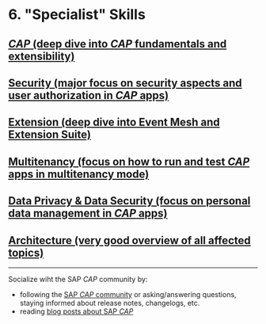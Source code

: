# 6. "Specialist" Skills

## [*CAP* (deep dive into *CAP* fundamentals and extensibility)](https://github.com/msg-CareerPaths/sap-cap-persona/blob/main/chapters/001-specialist-skills/006a-CAP-Specialist.md)

## [Security (major focus on security aspects and user authorization in *CAP* apps)](https://github.com/msg-CareerPaths/sap-cap-persona/blob/main/chapters/001-specialist-skills/006b-Security-Specialist.md)

## [Extension (deep dive into Event Mesh and Extension Suite)](https://github.com/msg-CareerPaths/sap-cap-persona/blob/main/chapters/001-specialist-skills/006c-Extension-Specialist.md)

## [Multitenancy (focus on how to run and test *CAP* apps in multitenancy mode)](https://github.com/msg-CareerPaths/sap-cap-persona/blob/main/chapters/001-specialist-skills/006d-Multitenancy-Specialist.md)

## [Data Privacy & Data Security (focus on personal data management in *CAP* apps)](https://github.com/msg-CareerPaths/sap-cap-persona/blob/main/chapters/001-specialist-skills/006e-Data-Privacy-%26-Data-Security-Specialist.md)

## [Architecture (very good overview of all affected topics)](https://github.com/msg-CareerPaths/sap-cap-persona/blob/main/chapters/001-specialist-skills/006f-Architecture-Specialist.md)

---

Socialize wiht the SAP *CAP* community by:

- following the [SAP *CAP* community](https://community.sap.com/topics/cloud-application-programming) or asking/answering questions, staying informed about release notes, changelogs, etc.
- reading [blog posts about SAP *CAP*](https://community.sap.com/search/?ct=blog&mt=9f13aee1-834c-4105-8e43-ee442775e5ce&q=cloud%20application%20programming)

